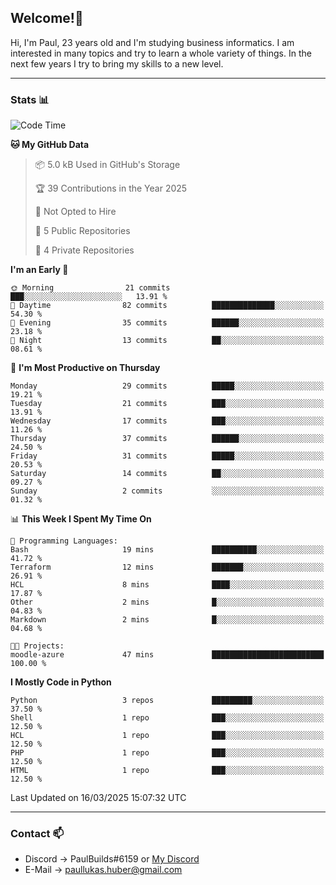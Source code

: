 ## Welcome!👋

Hi, I'm Paul, 23 years old and I'm studying business informatics. I am interested in many topics and try to learn a whole variety of things. In the next few years I try to bring my skills to a new level.

---
### Stats 📊

<!--START_SECTION:waka-->
![Code Time](http://img.shields.io/badge/Code%20Time-98%20hrs%2048%20mins-blue)

**🐱 My GitHub Data** 

> 📦 5.0 kB Used in GitHub's Storage 
 > 
> 🏆 39 Contributions in the Year 2025
 > 
> 🚫 Not Opted to Hire
 > 
> 📜 5 Public Repositories 
 > 
> 🔑 4 Private Repositories 
 > 
**I'm an Early 🐤** 

```text
🌞 Morning                21 commits          ███░░░░░░░░░░░░░░░░░░░░░░   13.91 % 
🌆 Daytime                82 commits          ██████████████░░░░░░░░░░░   54.30 % 
🌃 Evening                35 commits          ██████░░░░░░░░░░░░░░░░░░░   23.18 % 
🌙 Night                  13 commits          ██░░░░░░░░░░░░░░░░░░░░░░░   08.61 % 
```
📅 **I'm Most Productive on Thursday** 

```text
Monday                   29 commits          █████░░░░░░░░░░░░░░░░░░░░   19.21 % 
Tuesday                  21 commits          ███░░░░░░░░░░░░░░░░░░░░░░   13.91 % 
Wednesday                17 commits          ███░░░░░░░░░░░░░░░░░░░░░░   11.26 % 
Thursday                 37 commits          ██████░░░░░░░░░░░░░░░░░░░   24.50 % 
Friday                   31 commits          █████░░░░░░░░░░░░░░░░░░░░   20.53 % 
Saturday                 14 commits          ██░░░░░░░░░░░░░░░░░░░░░░░   09.27 % 
Sunday                   2 commits           ░░░░░░░░░░░░░░░░░░░░░░░░░   01.32 % 
```


📊 **This Week I Spent My Time On** 

```text
💬 Programming Languages: 
Bash                     19 mins             ██████████░░░░░░░░░░░░░░░   41.72 % 
Terraform                12 mins             ███████░░░░░░░░░░░░░░░░░░   26.91 % 
HCL                      8 mins              ████░░░░░░░░░░░░░░░░░░░░░   17.87 % 
Other                    2 mins              █░░░░░░░░░░░░░░░░░░░░░░░░   04.83 % 
Markdown                 2 mins              █░░░░░░░░░░░░░░░░░░░░░░░░   04.68 % 

🐱‍💻 Projects: 
moodle-azure             47 mins             █████████████████████████   100.00 % 
```

**I Mostly Code in Python** 

```text
Python                   3 repos             █████████░░░░░░░░░░░░░░░░   37.50 % 
Shell                    1 repo              ███░░░░░░░░░░░░░░░░░░░░░░   12.50 % 
HCL                      1 repo              ███░░░░░░░░░░░░░░░░░░░░░░   12.50 % 
PHP                      1 repo              ███░░░░░░░░░░░░░░░░░░░░░░   12.50 % 
HTML                     1 repo              ███░░░░░░░░░░░░░░░░░░░░░░   12.50 % 
```




 Last Updated on 16/03/2025 15:07:32 UTC
<!--END_SECTION:waka-->

---
### Contact 📫

* Discord -> PaulBuilds#6159 or [My Discord](https://discord.gg/7kq6UnB)
* E-Mail -> paullukas.huber@gmail.com
